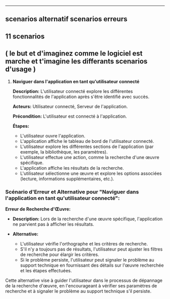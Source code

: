 
----
scenarios alternatif 
scenarios erreurs
----
11 scenarios 
--
( le but et d'imaginez comme le logiciel est marche et t'imagine les differants scenarios d'usage )
--
1. **Naviguer dans l'application en tant qu'utilisateur connecté**

    **Description:** L'utilisateur connecté explore les différentes fonctionnalités de l'application après s'être identifié avec succès.

    **Acteurs:** Utilisateur connecté, Serveur de l'application.

    **Précondition:** L'utilisateur est connecté à l'application.

    **Étapes:**

    - L'utilisateur ouvre l'application.
    - L'application affiche le tableau de bord de l'utilisateur connecté.
    - L'utilisateur explore les différentes sections de l'application (par exemple, la bibliothèque, les paramètres).
    - L'utilisateur effectue une action, comme la recherche d'une œuvre spécifique.
    - L'application affiche les résultats de la recherche.
    - L'utilisateur sélectionne une œuvre et explore les options associées (lecture, informations supplémentaires, etc.).
### Scénario d'Erreur et Alternative pour "Naviguer dans l'application en tant qu'utilisateur connecté":

**Erreur de Recherche d'Œuvre:**

- **Description:** Lors de la recherche d'une œuvre spécifique, l'application ne parvient pas à afficher les résultats.

- **Alternative:**
    - L'utilisateur vérifie l'orthographe et les critères de recherche.
    - S'il n'y a toujours pas de résultats, l'utilisateur peut ajuster les filtres de recherche pour élargir les critères.
    - Si le problème persiste, l'utilisateur peut signaler le problème au support technique en fournissant des détails sur l'œuvre recherchée et les étapes effectuées.

Cette alternative vise à guider l'utilisateur dans le processus de dépannage de la recherche d'œuvre, en l'encourageant à vérifier ses paramètres de recherche et à signaler le problème au support technique s'il persiste.
